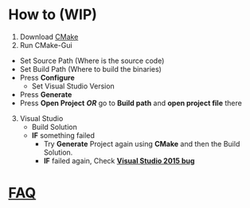 # How to (WIP)

1. Download [CMake](https://cmake.org/download/)
2. Run CMake-Gui
  - Set Source Path (Where is the source code)
  - Set Build Path (Where to build the binaries)
  - Press **Configure**
     - Set Visual Studio Version 
  - Press **Generate**
  - Press **Open Project** ***OR*** go to **Build path** and **open project file** there
3. Visual Studio
   - Build Solution
   - **IF** something failed 
      - Try **Generate** Project again using **CMake** and then the Build Solution.
      - **IF** failed again, Check [**Visual Studio 2015 bug**](https://github.com/Acerba/Acerba/blob/master/docs/MSB3073_fix_illustration.pdf)

# [FAQ](https://github.com/Acerba/Acerba/wiki)
